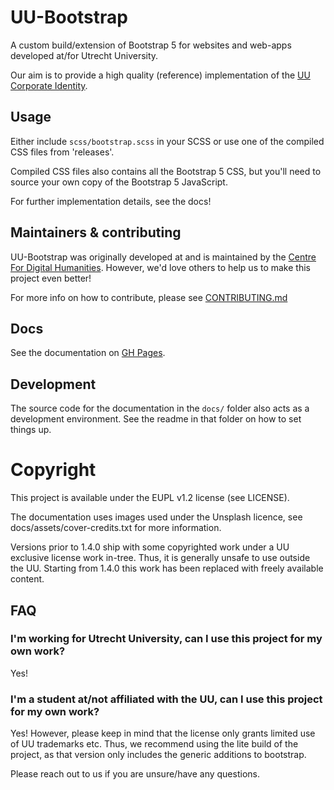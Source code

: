# UU-Bootstrap

A custom build/extension of Bootstrap 5 for websites and web-apps developed at/for Utrecht
University.

Our aim is to provide a high quality (reference) implementation of the
[UU Corporate Identity](https://www.uu.nl/en/organisation/corporate-identity).

## Usage

Either include `scss/bootstrap.scss` in your SCSS or use one of the compiled CSS files from
'releases'.

Compiled CSS files also contains all the Bootstrap 5 CSS, but you'll need to source your own copy of
the Bootstrap 5 JavaScript.

For further implementation details, see the docs!

## Maintainers & contributing

UU-Bootstrap was originally developed at and is maintained by the
[Centre For Digital Humanities](https://cdh.uu.nl). However, we'd love others to help us to make
this project even better!

For more info on how to contribute, please see [CONTRIBUTING.md](CONTRIBUTING.md)

## Docs

See the documentation on [GH Pages](https://utrechtuniversity.github.io/UU-Bootstrap/).

## Development

The source code for the documentation in the `docs/` folder also acts as a development environment.
See the readme in that folder on how to set things up.

# Copyright

This project is available under the EUPL v1.2 license (see LICENSE).

The documentation uses images used under the Unsplash licence, see docs/assets/cover-credits.txt for
more information.

Versions prior to 1.4.0 ship with some copyrighted work under a UU exclusive license work in-tree.
Thus, it is generally unsafe to use outside the UU. Starting from 1.4.0 this work has been replaced
with freely available content.

## FAQ

### I'm working for Utrecht University, can I use this project for my own work?

Yes!

### I'm a student at/not affiliated with the UU, can I use this project for my own work?

Yes! However, please keep in mind that the license only grants limited use of UU trademarks etc.
Thus, we recommend using the lite build of the project, as that version only includes the generic
additions to bootstrap.

Please reach out to us if you are unsure/have any questions.
